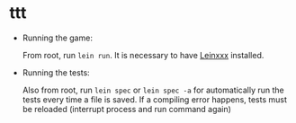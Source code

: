 # ttt

- Running the game:

  From root, run `lein run`. It is necessary to have [Leinxxx]() installed.

- Running the tests:

  Also from root, run `lein spec` or `lein spec -a` for automatically run the tests every time a file is saved. If a compiling error happens, tests must be reloaded (interrupt process and run command again)

  
